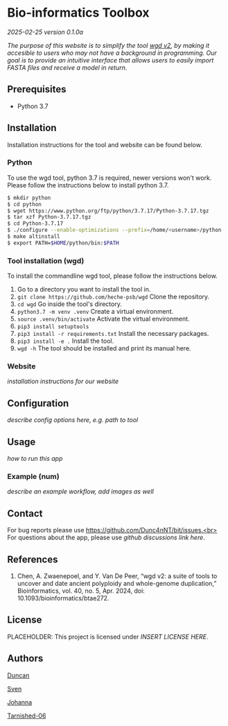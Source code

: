 # Bio-informatics Toolbox

*2025-02-25 version 0.1.0a*

*The purpose of this website is to simplify the tool [wgd v2](https://github.com/heche-psb/wgd), by 
making it accesible to users who may not have a background
in programming. Our goal is to provide an intuitive interface that
allows users to easily import FASTA files and receive a model in return.*

## Prerequisites

- Python 3.7

## Installation

Installation instructions for the tool and website can be found below.

### Python

To use the wgd tool, python 3.7 is required, newer versions won't work.
Please follow the instructions below to install python 3.7.

```sh
$ mkdir python
$ cd python
$ wget https://www.python.org/ftp/python/3.7.17/Python-3.7.17.tgz
$ tar xzf Python-3.7.17.tgz
$ cd Python-3.7.17
$ ./configure --enable-optimizations --prefix=/home/<username>/python
$ make altinstall
$ export PATH=$HOME/python/bin:$PATH
```

### Tool installation (wgd)

To install the commandline wgd tool, please follow the instructions below.

1. Go to a directory you want to install the tool in.
2. `git clone https://github.com/heche-psb/wgd` Clone the repository.
3. `cd wgd` Go inside the tool's directory.
4. `python3.7 -m venv .venv` Create a virtual environment.
5. `source .venv/bin/activate` Activate the virtual environment.
6. `pip3 install setuptools`
7. `pip3 install -r requirements.txt` Install the necessary packages.
8. `pip3 install -e .` Install the tool.
9. `wgd -h` The tool should be installed and print its manual here.

### Website

*installation instructions for our website*

## Configuration

*describe config options here, e.g. path to tool*

## Usage

*how to run this app*

### Example (num)

*describe an example workflow, add images as well*

## Contact

For bug reports please use https://github.com/Dunc4nNT/bit/issues.<br>
For questions about the app, please use *github discussions link here*.<br>

## References

1. Chen, A. Zwaenepoel, and Y. Van De Peer, “wgd v2: 
a suite of tools to uncover and date ancient polyploidy and 
whole-genome duplication,” Bioinformatics, vol. 40, no. 5, Apr. 2024, 
doi: 10.1093/bioinformatics/btae272.

## License

PLACEHOLDER: This project is licensed under *INSERT LICENSE HERE*.

## Authors

[Duncan](https://github.com/Dunc4nNT)

[Sven](https://github.com/svenstaats)

[Johanna](https://github.com/j0w0j)

[Tarnished-06](https://github.com/Tarnished-06)
